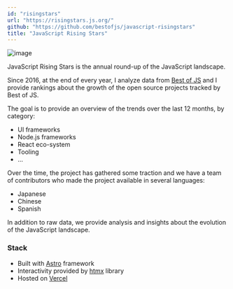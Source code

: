 ```yaml
---
id: "risingstars"
url: "https://risingstars.js.org/"
github: "https://github.com/bestofjs/javascript-risingstars"
title: "JavaScript Rising Stars"
---
```


![image](/assets/screenshots/risingstars.png)

JavaScript Rising Stars is the annual round-up of the JavaScript landscape.

Since 2016, at the end of every year, I analyze data from [Best of JS](https://bestofjs.org) and I provide rankings about the growth of the open source projects tracked by Best of JS.

The goal is to provide an overview of the trends over the last 12 months, by category:

- UI frameworks
- Node.js frameworks
- React eco-system
- Tooling
- ...

Over the time, the project has gathered some traction and we have a team of contributors who made the project available in several languages:

- Japanese
- Chinese
- Spanish

In addition to raw data, we provide analysis and insights about the evolution of the JavaScript landscape.

### Stack

- Built with [Astro](https://astro.build/) framework
- Interactivity provided by [htmx](https://htmx.org/) library
- Hosted on [Vercel](https://vercel.com)
